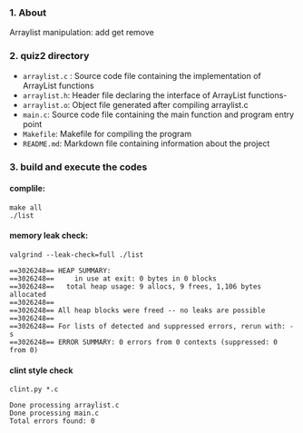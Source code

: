 ### 1. About

Arraylist manipulation: add get remove

### 2. quiz2 directory 
- `arraylist.c` : Source code file containing the implementation of ArrayList functions
- `arraylist.h`: Header file declaring the interface of ArrayList functions- 
- `arraylist.o`: Object file generated after compiling arraylist.c
- `main.c`: Source code file containing the main function and program entry point
- `Makefile`: Makefile for compiling the program
- `README.md`: Markdown file containing information about the project

### 3. build and execute the codes
#### complile:
```
make all 
./list
```
#### memory leak check:
```
valgrind --leak-check=full ./list
```
```
==3026248== HEAP SUMMARY:
==3026248==     in use at exit: 0 bytes in 0 blocks
==3026248==   total heap usage: 9 allocs, 9 frees, 1,106 bytes allocated
==3026248== 
==3026248== All heap blocks were freed -- no leaks are possible
==3026248== 
==3026248== For lists of detected and suppressed errors, rerun with: -s
==3026248== ERROR SUMMARY: 0 errors from 0 contexts (suppressed: 0 from 0)
```
#### clint style check
```
clint.py *.c
```
```
Done processing arraylist.c
Done processing main.c
Total errors found: 0
```
